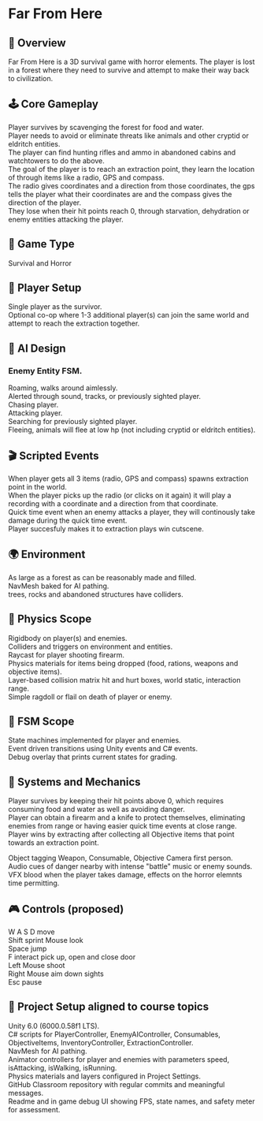 # Far From Here

## 📌 Overview
Far From Here is a 3D survival game with horror elements. The player is lost in a forest where they need to survive and attempt to make their way back to civilization.

## 🕹️ Core Gameplay
Player survives by scavenging the forest for food and water.  
Player needs to avoid or eliminate threats like animals and other cryptid or eldritch entities.  
The player can find hunting rifles and ammo in abandoned cabins and watchtowers to do the above.  
The goal of the player is to reach an extraction point, they learn the location of through items like a radio, GPS and compass.  
The radio gives coordinates and a direction from those coordinates, the gps tells the player what their coordinates are and the compass gives the direction of the player.  
They lose when their hit points reach 0, through starvation, dehydration or enemy entities attacking the player.  

## 🎯 Game Type
Survival and Horror

## 👥 Player Setup
Single player as the survivor.  
Optional co-op where 1-3 additional player(s) can join the same world and attempt to reach the extraction together.  

## 🤖 AI Design
### Enemy Entity FSM.  
Roaming, walks around aimlessly.  
Alerted through sound, tracks, or previously sighted player.  
Chasing player.  
Attacking player.  
Searching for previously sighted player.  
Fleeing, animals will flee at low hp (not including cryptid or eldritch entities).  

## 🎬 Scripted Events
When player gets all 3 items (radio, GPS and compass) spawns extraction point in the world.  
When the player picks up the radio (or clicks on it again) it will play a recording with a coordinate and a direction from that coordinate.  
Quick time event when an enemy attacks a player, they will continously take damage during the quick time event.  
Player succesfuly makes it to extraction plays win cutscene.  

## 🌍 Environment
As large as a forest as can be reasonably made and filled.  
NavMesh baked for AI pathing.  
trees, rocks and abandoned structures have colliders.  

## 🧪 Physics Scope
Rigidbody on player(s) and enemies.  
Colliders and triggers on environment and entities.  
Raycast for player shooting firearm.  
Physics materials for items being dropped (food, rations, weapons and objective items).  
Layer-based collision matrix hit and hurt boxes, world static, interaction range.  
Simple ragdoll or flail on death of player or enemy.  

## 🧠 FSM Scope
State machines implemented for player and enemies.  
Event driven transitions using Unity events and C# events.   
Debug overlay that prints current states for grading.  

## 🧩 Systems and Mechanics
Player survives by keeping their hit points above 0, which requires consuming food and water as well as avoiding danger.  
Player can obtain a firearm and a knife to protect themselves, eliminating enemies from range or having easier quick time events at close range.  
Player wins by extracting after collecting all Objective items that point towards an extraction point.  

Object tagging Weapon, Consumable, Objective
Camera first person.  
Audio cues of danger nearby with intense "battle" music or enemy sounds.  
VFX blood when the player takes damage, effects on the horror elemnts time permitting.  

## 🎮 Controls (proposed)
W A S D move  
Shift sprint
Mouse look  
Space jump  
F interact pick up, open and close door  
Left Mouse shoot  
Right Mouse aim down sights  
Esc pause  

## 📂 Project Setup aligned to course topics
Unity 6.0 (6000.0.58f1 LTS).  
C# scripts for PlayerController, EnemyAIController, Consumables, ObjectiveItems, InventoryController, ExtractionController.  
NavMesh for AI pathing.  
Animator controllers for player and enemies with parameters speed, isAttacking, isWalking, isRunning.  
Physics materials and layers configured in Project Settings.  
GitHub Classroom repository with regular commits and meaningful messages.  
Readme and in game debug UI showing FPS, state names, and safety meter for assessment.  